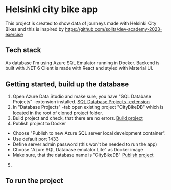# Helsinki city bike app

This project is created to show data of journeys made with Helsinki City Bikes and this is inspired by https://github.com/solita/dev-academy-2023-exercise

## Tech stack

As database I'm using Azure SQL Emulator running in Docker.
Backend is built with .NET 6
Client is made with React and styled with Material UI.

## Getting started, build up the database

1. Open Azure Data Studio and make sure, you have "SQL Database Projects" -extension installed.
   [SQL Database Projects -extension](Images/SQL%20Database%20Projects.png)
2. In "Database Projects" -tab open existing project "CityBikeDB" which is located in the root of cloned project folder.
3. Build project and check, that there are no errors.
   [Build project](Images/build_db-project.png)
4. Publish project to Docker

- Choose "Publish to new Azure SQL server local development container".
- Use default port 1433
- Define server admin password (this won't be needed to run the app)
- Choose "Azure SQL Database emulator Lite" as Docker image
- Make sure, that the database name is "CityBikeDB"
  [Publish project](Images/publish_db-project.png)

5.

## To run the project

